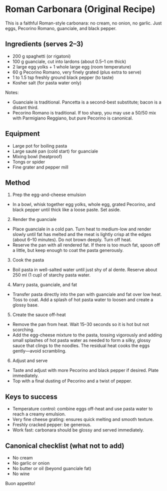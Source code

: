# Roman Carbonara (Original Recipe)

This is a faithful Roman-style carbonara: no cream, no onion, no garlic. Just eggs, Pecorino Romano, guanciale, and black pepper.

## Ingredients (serves 2–3)
- 200 g spaghetti (or rigatoni)
- 100 g guanciale, cut into lardons (about 0.5–1 cm thick)
- 2 large egg yolks + 1 whole large egg (room temperature)
- 60 g Pecorino Romano, very finely grated (plus extra to serve)
- 1 to 1.5 tsp freshly ground black pepper (to taste)
- Kosher salt (for pasta water only)

Notes:
- Guanciale is traditional. Pancetta is a second-best substitute; bacon is a distant third.
- Pecorino Romano is traditional. If too sharp, you may use a 50/50 mix with Parmigiano Reggiano, but pure Pecorino is canonical.

## Equipment
- Large pot for boiling pasta
- Large sauté pan (cold start) for guanciale
- Mixing bowl (heatproof)
- Tongs or spider
- Fine grater and pepper mill

## Method
1) Prep the egg-and-cheese emulsion
- In a bowl, whisk together egg yolks, whole egg, grated Pecorino, and black pepper until thick like a loose paste. Set aside.

2) Render the guanciale
- Place guanciale in a cold pan. Turn heat to medium-low and render slowly until fat has melted and the meat is lightly crisp at the edges (about 6–10 minutes). Do not brown deeply. Turn off heat.
- Reserve the pan with all rendered fat. If there is too much fat, spoon off a little, but keep enough to coat the pasta generously.

3) Cook the pasta
- Boil pasta in well-salted water until just shy of al dente. Reserve about 250 ml (1 cup) of starchy pasta water.

4) Marry pasta, guanciale, and fat
- Transfer pasta directly into the pan with guanciale and fat over low heat. Toss to coat. Add a splash of hot pasta water to loosen and create a glossy base.

5) Create the sauce off-heat
- Remove the pan from heat. Wait 15–30 seconds so it is hot but not scorching.
- Add the egg-cheese mixture to the pasta, tossing vigorously and adding small splashes of hot pasta water as needed to form a silky, glossy sauce that clings to the noodles. The residual heat cooks the eggs gently—avoid scrambling.

6) Adjust and serve
- Taste and adjust with more Pecorino and black pepper if desired. Plate immediately.
- Top with a final dusting of Pecorino and a twist of pepper.

## Keys to success
- Temperature control: combine eggs off-heat and use pasta water to reach a creamy emulsion.
- Very fine cheese grating: ensures quick melting and smooth texture.
- Freshly cracked pepper: be generous.
- Work fast: carbonara should be glossy and served immediately.

## Canonical checklist (what not to add)
- No cream
- No garlic or onion
- No butter or oil (beyond guanciale fat)
- No wine

Buon appetito!
